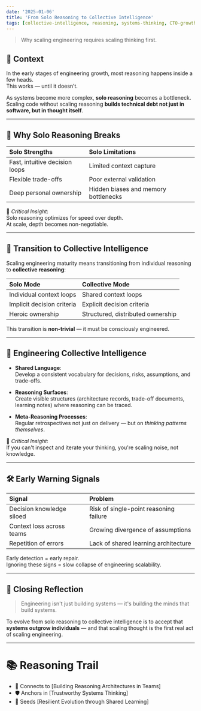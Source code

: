 ```yaml
---
date: '2025-01-06'
title: 'From Solo Reasoning to Collective Intelligence'
tags: [collective-intelligence, reasoning, systems-thinking, CTO-growth]
---
```


> Why scaling engineering requires scaling thinking first.

## 🎯 Context

In the early stages of engineering growth, most reasoning happens inside a few heads.  
This works — until it doesn’t.

As systems become more complex, **solo reasoning** becomes a bottleneck.  
Scaling code without scaling reasoning **builds technical debt not just in software, but in thought itself**.

---

## 🧠 Why Solo Reasoning Breaks

| Solo Strengths                         | Solo Limitations                        |
|:----------------------------------------|:----------------------------------------|
| Fast, intuitive decision loops          | Limited context capture                |
| Flexible trade-offs                     | Poor external validation                |
| Deep personal ownership                 | Hidden biases and memory bottlenecks    |

📍 *Critical Insight*:  
Solo reasoning optimizes for speed over depth.  
At scale, depth becomes non-negotiable.

---

## 🔗 Transition to Collective Intelligence

Scaling engineering maturity means transitioning from individual reasoning to **collective reasoning**:

| Solo Mode                              | Collective Mode                          |
|:----------------------------------------|:-----------------------------------------|
| Individual context loops                | Shared context loops                    |
| Implicit decision criteria              | Explicit decision criteria               |
| Heroic ownership                        | Structured, distributed ownership        |

This transition is **non-trivial** — it must be consciously engineered.

---

## 🚀 Engineering Collective Intelligence

- **Shared Language**:  
  Develop a consistent vocabulary for decisions, risks, assumptions, and trade-offs.

- **Reasoning Surfaces**:  
  Create visible structures (architecture records, trade-off documents, learning notes) where reasoning can be traced.

- **Meta-Reasoning Processes**:  
  Regular retrospectives not just on delivery — but on *thinking patterns themselves*.

📍 *Critical Insight*:  
If you can't inspect and iterate your thinking, you're scaling noise, not knowledge.

---

## 🛠️ Early Warning Signals

| Signal                           | Problem                              |
|:----------------------------------|:-------------------------------------|
| Decision knowledge siloed         | Risk of single-point reasoning failure |
| Context loss across teams          | Growing divergence of assumptions  |
| Repetition of errors               | Lack of shared learning architecture |

Early detection = early repair.  
Ignoring these signs = slow collapse of engineering scalability.

---

## 📌 Closing Reflection

> Engineering isn't just building systems — it's building the minds that build systems.

To evolve from solo reasoning to collective intelligence is to accept that **systems outgrow individuals** — and that scaling thought is the first real act of scaling engineering.

---

# 📚 Reasoning Trail

- 🧩 Connects to [Building Reasoning Architectures in Teams]
- 🛡️ Anchors in [Trustworthy Systems Thinking]
- 🌱 Seeds [Resilient Evolution through Shared Learning]

